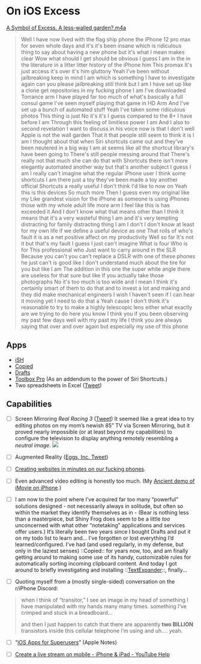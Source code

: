 # On iOS Excess
<a href='A%20Symbol%20of%20Excess.%20A%20less-walled%20garden%3F.m4a'>A Symbol of Excess. A less-walled garden?.m4a</a>
> Well I have now lived with the flag ship phone the iPhone 12 pro max for seven whole days and it's it's been insane which is ridiculous thing to say about having a new phone but it's what I mean makes clear Wow what should I get should be obvious I guess I am in the in the literature in a litter litter history of the iPhone him This promax It's just access it's over it's him gluttony Yeah I've been without jailbreaking keep in mind I am which is something I have to investigate again can you please jailbreaking still think but I am I have set up like a clone get repositories in my fucking phone I am I've downloaded Torrance arm I have played far too much of what's basically a full consul game I've seen myself playing that game in HD Arm And I've set up a bunch of automated stuff Yeah I've taken some ridiculous photos This thing is just No it's it's I guess compared to the 8+ I have before I am Through this feeling of limitless power I am And I also to second revelation I want to discuss in his voice now is that I don't well Apple is not the wall garden That it that people still seem to think it is I am I thought about that when Siri shortcuts came out and they've been neutered in a big way I am at seems like all the shortcut library's have been going to There's still people messing around that There's really not that much she can do that with Shortcuts there isn't more elegantly automated another way but that's another subject I guess I am I really can't imagine what the regular iPhone user I think some shortcuts I am there just a toy they've been made a toy another official Shortcuts a really useful I don't think I'd like to now on Yeah this is this devices So much more Then I guess even my original like my Like grandest vision for the iPhone as someone is using iPhones those with my whole adult life more arm I feel like this is has exceeded it And I don't know what that means other than I think it means that it's a very wasteful thing I am and it's very tempting distracting for family distracting thing I am I don't I don't know at least for my own life if we define a useful device as one That rolls of who's fault it is as a net positive affect on my productivity Well so far It's not it but that's my fault I guess I just can't imagine What is four Who is for This professional who Just want to carry around in the SLR Because you can't you can't replace a DSLR with one of these phones he just can't is good like I don't understand much about the tire for you but like I am The addition in this one the super white angle there are useless for that sure but like If you actually take those photographs No it's too much is too wide and I mean I think it's certainly smart of them to do that and to invest a lot and making and they did make mechanical engineers I wish I haven't seen if I can hear it moving yet I need to do that a Yeah cause I don't think it's reasonable to try to make a highly telescopic lens either what exactly are we trying to do here you know I think you if you been observing my past few days well with my past my life I think you are always saying that over and over again but especially my use of this phone  

## Apps
* [iSH](https://apps.apple.com/us/app/ish-shell/id1436902243)
* [Copied](https://apps.apple.com/us/app/copied-touch/id1015767349)
* [Drafts](https://apps.apple.com/us/app/drafts/id1236254471)
* [Toolbox Pro](https://apps.apple.com/us/app/toolbox-pro-for-shortcuts/id1476205977) (As an addendum to the power of Siri Shortcuts.)
* Two spreadsheets in Excel ([Tweet](https://twitter.com/neoyokel/status/1348914200240922624?s=21))

## Capabilities
- [ ] Screen Mirroring *Real Racing 3* ([Tweet](https://twitter.com/neoyokel/status/1336812943154044928?s=21))
It seemed like a great idea to try editing photos on my mom’s newish 85” TV via Screen Mirroring, but it proved nearly impossible (or at least beyond my capabilities) to configure the television to display anything remotely resembling a *neutral image*.
![](On%20iOS%20Excess/Photo%20Feb%204,%202021%20at%20181443.jpg)
- [ ] Augmented Reality ([Eggs, Inc. Tweet](https://twitter.com/neoyokel/status/1352780547404267522?s=21))

- [ ] [Creating websites in minutes on our fucking phones](https://youtu.be/BYOdugyqV34). 

- [ ] Even advanced video editing is honestly too much. (My [Ancient demo of iMovie on iPhone](https://youtu.be/E3fCi5P7YAg).)

- [ ] I am now to the point where I’ve acquired far too many “powerful” solutions designed - not necessarily always in solitude, but often so within the market they identify themselves as in - (Bear is nothing less than a masterpiece, but Shiny Frog does seem to be a little *too* unconcerned with what other “notetaking” applications and services offer users.) It’s literally been two years since I bought Drafts and put it on my todo list to learn and... I’ve forgotten or lost everything I’d learned/configured. I’ve had (and used regularly, in my defense, but only in the laziest senses) ::Copied:: for years now, too, and am finally getting around to making some use of its handy, customizable rules for automatically sorting incoming clipboard content. And today I got around to briefly investigating and installing ::[TextExpander](https://textexpander.com)::, finally... 

- [ ] Quoting myself from a (mostly single-sided) conversation on the r/iPhone Discord:
> when I think of “transitor,” I see an image in my head of something I have manipulated with my hands many many times. something I’ve crimped and stuck in a breadboard...  
>   
> and then I just happen to catch that there are apparently **two BILLION** transistors inside this cellular telephone I’m using and uh.... yeah.  

- [ ] “[iOS Apps for Superusers](https://www.icloud.com/notes/0h0O7x7MQMKA2OgmxiQbC6R3g#iOS_Apps_for_Superusers)” (Apple Notes)

- [ ] [Create a live stream on mobile - iPhone & iPad - YouTube Help](https://support.google.com/youtube/answer/9228390?co=GENIE.Platform%3DiOS&hl=en)


